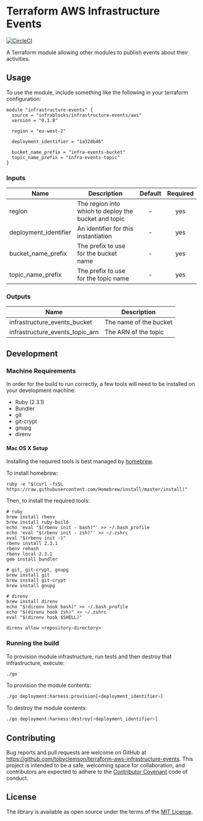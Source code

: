 Terraform AWS Infrastructure Events
===================================

[![CircleCI](https://circleci.com/gh/infrablocks/terraform-aws-infrastructure-events.svg?style=svg)](https://circleci.com/gh/infrablocks/terraform-aws-infrastructure-events)

A Terraform module allowing other modules to publish events about 
their activities.

Usage
-----

To use the module, include something like the following in your terraform 
configuration:

```hcl-terraform
module "infrastructure-events" {
  source = "infrablocks/infrastructure-events/aws"
  version = "0.1.8"
  
  region = "eu-west-2"
  
  deployment_identifier = "1a32db46"
  
  bucket_name_prefix = "infra-events-bucket"
  topic_name_prefix = "infra-events-topic"
}
```


### Inputs

| Name                        | Description                                          | Default | Required |
|-----------------------------|------------------------------------------------------|:-------:|:--------:|
| region                      | The region into which to deploy the bucket and topic | -       | yes      |
| deployment_identifier       | An identifier for this instantiation                 | -       | yes      |
| bucket_name_prefix          | The prefix to use for the bucket name                | -       | yes      |
| topic_name_prefix           | The prefix to use for the topic name                 | -       | yes      |


### Outputs

| Name                            | Description            |
|---------------------------------|------------------------|
| infrastructure_events_bucket    | The name of the bucket |
| infrastructure_events_topic_arn | The ARN of the topic   |


Development
-----------

### Machine Requirements

In order for the build to run correctly, a few tools will need to be installed 
on your development machine:

* Ruby (2.3.1)
* Bundler
* git
* git-crypt
* gnupg
* direnv

#### Mac OS X Setup

Installing the required tools is best managed by [homebrew](http://brew.sh).

To install homebrew:

```
ruby -e "$(curl -fsSL https://raw.githubusercontent.com/Homebrew/install/master/install)"
```

Then, to install the required tools:

```
# ruby
brew install rbenv
brew install ruby-build
echo 'eval "$(rbenv init - bash)"' >> ~/.bash_profile
echo 'eval "$(rbenv init - zsh)"' >> ~/.zshrc
eval "$(rbenv init -)"
rbenv install 2.3.1
rbenv rehash
rbenv local 2.3.1
gem install bundler

# git, git-crypt, gnupg
brew install git
brew install git-crypt
brew install gnupg

# direnv
brew install direnv
echo "$(direnv hook bash)" >> ~/.bash_profile
echo "$(direnv hook zsh)" >> ~/.zshrc
eval "$(direnv hook $SHELL)"

direnv allow <repository-directory>
```

### Running the build

To provision module infrastructure, run tests and then destroy that 
infrastructure, execute:

```bash
./go
```

To provision the module contents:

```bash
./go deployment:harness:provision[<deployment_identifier>]
```

To destroy the module contents:

```bash
./go deployment:harness:destroy[<deployment_identifier>]
```

Contributing
------------

Bug reports and pull requests are welcome on GitHub at 
https://github.com/tobyclemson/terraform-aws-infrastructure-events. This project 
is intended to be a safe, welcoming space for collaboration, and contributors 
are expected to adhere to the 
[Contributor Covenant](http://contributor-covenant.org) code of conduct.


License
-------

The library is available as open source under the terms of the 
[MIT License](http://opensource.org/licenses/MIT).
